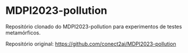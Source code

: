 # MDPI2023-pollution
Repositório clonado do MDPI2023-pollution para experimentos de testes metamórficos.

Repositório original: https://github.com/conect2ai/MDPI2023-pollution
